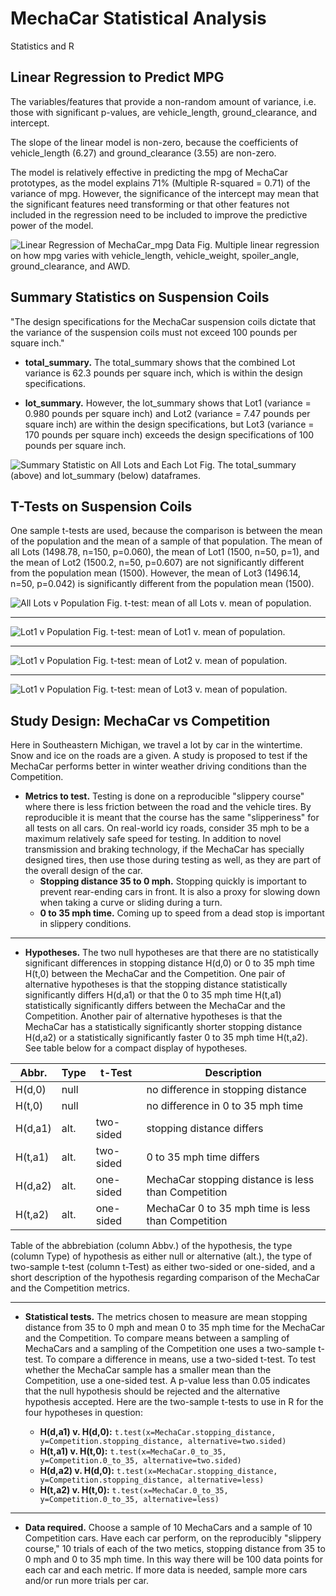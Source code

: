 # MechaCar Statistical Analysis
Statistics and R

## Linear Regression to Predict MPG

The variables/features that provide a non-random amount of variance, i.e. those with significant p-values, are vehicle_length, ground_clearance, and intercept.

The slope of the linear model is non-zero, because the coefficients of vehicle_length (6.27) and ground_clearance (3.55) are non-zero.

The model is relatively effective in predicting the mpg of MechaCar prototypes, as the model explains 71% (Multiple R-squared = 0.71) of the variance of mpg. However, the significance of the intercept may mean that the significant features need transforming or that other features not included in the regression need to be included to improve the predictive power of the model.

![Linear Regression of MechaCar_mpg Data](./Resources/d1_lm.png)
Fig. Multiple linear regression on how mpg varies with vehicle_length, vehicle_weight, spoiler_angle, ground_clearance, and AWD.

## Summary Statistics on Suspension Coils

"The design specifications for the MechaCar suspension coils dictate that the variance of the suspension coils must not exceed 100 pounds per square inch."

- **total_summary.** The total_summary shows that the combined Lot variance is 62.3 pounds per square inch, which is within the design specifications.

- **lot_summary.** However, the lot_summary shows that Lot1 (variance = 0.980 pounds per square inch) and Lot2 (variance = 7.47 pounds per square inch) are within the design specifications, but Lot3 (variance = 170 pounds per square inch) exceeds the design specifications of 100 pounds per square inch.

![Summary Statistic on All Lots and Each Lot](./Resources/d2_dfs.png)
Fig. The total_summary (above) and lot_summary (below) dataframes.

## T-Tests on Suspension Coils

One sample t-tests are used, because the comparison is between the mean of the population and the mean of a sample of that population. The mean of all Lots (1498.78, n=150, p=0.060), the mean of Lot1 (1500, n=50, p=1), and the mean of Lot2 (1500.2, n=50, p=0.607) are not significantly different from the population mean (1500). However, the mean of Lot3 (1496.14, n=50, p=0.042) is significantly different from the population mean (1500).

![All Lots v Population](./Resources/d3_tot.png)
Fig. t-test: mean of all Lots v. mean of population.

---
![Lot1 v Population](./Resources/d3_lot1.png)
Fig. t-test: mean of Lot1 v. mean of population.

---
![Lot1 v Population](./Resources/d3_lot2.png)
Fig. t-test: mean of Lot2 v. mean of population.

---
![Lot1 v Population](./Resources/d3_lot3.png)
Fig. t-test: mean of Lot3 v. mean of population.

## Study Design: MechaCar vs Competition

Here in Southeastern Michigan, we travel a lot by car in the wintertime. Snow and ice on the roads are a given. A study is proposed to test if the MechaCar performs better in winter weather driving conditions than the Competition. 

- **Metrics to test.** Testing is done on a reproducible "slippery course" where there is less friction between the road and the vehicle tires. By reproducible it is meant that the course has the same "slipperiness" for all tests on all cars. On real-world icy roads, consider 35 mph to be a maximum relatively safe speed for testing. In addition to novel transmission and braking technology, if the MechaCar has specially designed tires, then use those during testing as well, as they are part of the overall design of the car.
    - **Stopping distance 35 to 0 mph.** Stopping quickly is important to prevent rear-ending cars in front. It is also a proxy for slowing down when taking a curve or sliding during a turn.
    - **0 to 35 mph time.** Coming up to speed from a dead stop is important in slippery conditions. 

---

- **Hypotheses.** The two null hypotheses are that there are no statistically significant differences in stopping distance H(d,0) or 0 to 35 mph time H(t,0) between the MechaCar and the Competition. One pair of alternative hypotheses is that the stopping distance statistically significantly differs H(d,a1) or that the 0 to 35 mph time H(t,a1) statistically significantly differs between the MechaCar and the Competition. Another pair of alternative hypotheses is that the MechaCar has a statistically significantly shorter stopping distance H(d,a2) or a statistically significantly faster 0 to 35 mph time H(t,a2). See table below for a compact display of hypotheses.

| Abbr. | Type | t-Test | Description |
| --- | --- | --- | --- |
| H(d,0) | null | | no difference in stopping distance |
| H(t,0) | null | | no difference in 0 to 35 mph time |
| H(d,a1) | alt. | two-sided | stopping distance differs |
| H(t,a1) | alt. | two-sided | 0 to 35 mph time differs |
| H(d,a2) | alt. | one-sided | MechaCar stopping distance is less than Competition |
| H(t,a2) | alt. | one-sided | MechaCar 0 to 35 mph time is less than Competition |

Table of the abbrebiation (column Abbv.) of the hypothesis, the type (column Type) of hypothesis as either null or alternative (alt.), the type of two-sample t-test (column t-Test) as either two-sided or one-sided, and a short description of the hypothesis regarding comparison of the MechaCar and the Competition metrics.

---

- **Statistical tests.** The metrics chosen to measure are mean stopping distance from 35 to 0 mph and mean 0 to 35 mph time for the MechaCar and the Competition. To compare means between a sampling of MechaCars and a sampling of the Competition one uses a two-sample t-test. To compare a difference in means, use a two-sided t-test. To test whether the MechaCar sample has a smaller mean than the Competition, use a one-sided test. A p-value less than 0.05 indicates that the null hypothesis should be rejected and the alternative hypothesis accepted. Here are the two-sample t-tests to use in R for the four hypotheses in question:

    - **H(d,a1) v. H(d,0):** `t.test(x=MechaCar.stopping_distance, y=Competition.stopping_distance, alternative=two.sided)`
    - **H(t,a1) v. H(t,0):** `t.test(x=MechaCar.0_to_35, y=Competition.0_to_35, alternative=two.sided)`
   - **H(d,a2) v. H(d,0):** `t.test(x=MechaCar.stopping_distance, y=Competition.stopping_distance, alternative=less)`
    - **H(t,a2) v. H(t,0):** `t.test(x=MechaCar.0_to_35, y=Competition.0_to_35, alternative=less)`

---

- **Data required.** Choose a sample of 10 MechaCars and a sample of 10 Competition cars. Have each car perform, on the reproducibly "slippery course," 10 trials of each of the two metics, stopping distance from 35 to 0 mph and 0 to 35 mph time. In this way there will be 100 data points for each car and each metric. If more data is needed, sample more cars and/or run more trials per car.

